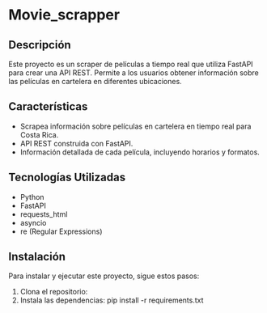 # Movie_scrapper

## Descripción
Este proyecto es un scraper de películas a tiempo real que utiliza FastAPI para crear una API REST. Permite a los usuarios obtener información sobre las películas en cartelera en diferentes ubicaciones.

## Características
- Scrapea información sobre películas en cartelera en tiempo real para Costa Rica.
- API REST construida con FastAPI.
- Información detallada de cada película, incluyendo horarios y formatos.

## Tecnologías Utilizadas
- Python
- FastAPI
- requests_html
- asyncio
- re (Regular Expressions)

## Instalación
Para instalar y ejecutar este proyecto, sigue estos pasos:

1. Clona el repositorio:
2. Instala las dependencias:
pip install -r requirements.txt
